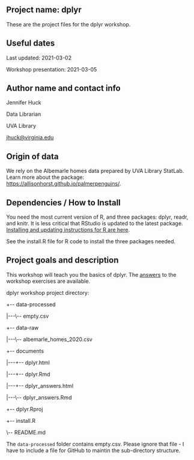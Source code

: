 ## Project name: dplyr

These are the project files for the dplyr workshop.

## Useful dates 

Last updated: 2021-03-02

Workshop presentation: 2021-03-05

## Author name and contact info

Jennifer Huck

Data Librarian

UVA Library

jhuck@virginia.edu

## Origin of data

We rely on the Albemarle homes data prepared by UVA Library StatLab. Learn more about the package: https://allisonhorst.github.io/palmerpenguins/. 

## Dependencies / How to Install

You need the most current version of R, and three packages: dplyr, readr, and knitr.  It is less critical that RStudio is updated to the latest package. [Installing and updating instructions for R are here](https://jennhuck.github.io/workshops/install_update_R.html). 

See the install.R file for R code to install the three packages needed.

## Project goals and description 

This workshop will teach you the basics of dplyr.  The [answers](https://jennhuck.github.io/workshops/dplyr_with_answers.html) to the workshop exercises are available.

dplyr workshop project directory:

+-- data-processed

|---\\-- empty.csv

+-- data-raw

|---\\-- albemarle_homes_2020.csv

+-- documents

|---+-- dplyr.html

|---+-- dplyr.Rmd

|---+-- dplyr_answers.html

|---\\-- dplyr_answers.Rmd

+-- dplyr.Rproj

+-- install.R

\\-- README.md


The `data-processed` folder contains empty.csv.  Please ignore that file - I have to include a file for GitHub to maintin the sub-directory structure.  

